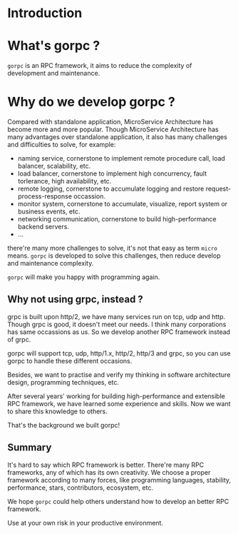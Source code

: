 # Introduction

# What's gorpc ?

`gorpc` is an RPC framework, it aims to reduce the complexity of development and maintenance. 

# Why do we develop gorpc ?

Compared with standalone application, MicroService Architecture has become more and more popular. Though MicroService Architecture has many advantages over standalone application, it also has many challenges and difficulties to solve, for example:

- naming service, cornerstone to implement remote procedure call, load balancer, scalability, etc.
- load balancer, cornerstone to implement high concurrency, fault torlerance, high availability, etc.
- remote logging, cornerstone to accumulate logging and restore request-process-response occassion.
- monitor system, cornerstone to accumulate, visualize, report system or business events, etc.
- networking communication, cornerstone to build high-performance backend servers.
- ...

there're many more challenges to solve, it's not that easy as term `micro` means. `gorpc` is developed to solve this challenges, then reduce develop and maintenance complexity.

`gorpc` will make you happy with programming again.

## Why not using grpc, instead ?

grpc is built upon http/2, we have many services run on tcp, udp and http. Though grpc is good, it doesn't meet our needs. I think many corporations has same occassions as us. So we develop another RPC framework instead of grpc.

gorpc will support tcp, udp, http/1.x, http/2, http/3 and grpc, so you can use gorpc to handle these different occasions.

Besides, we want to practise and verify my thinking in software architecture design, programming techniques, etc.

After several years' working for building high-performance and extensible RPC framework, we have learned some experience and skills. Now we want to share this knowledge to others.

That's the background we built gorpc!

## Summary

It's hard to say which RPC framework is better. There're many RPC frameworks, any of which has its own creativity. We choose a proper framework according to many forces, like programming languages, stability, performance, stars, contributors, ecosystem, etc.

We hope `gorpc` could help others understand how to develop an better RPC framework.

Use at your own risk in your productive environment.